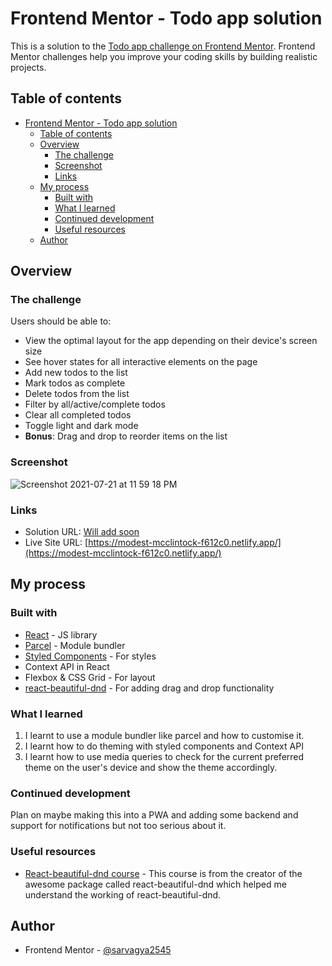# Frontend Mentor - Todo app solution

This is a solution to the [Todo app challenge on Frontend Mentor](https://www.frontendmentor.io/challenges/todo-app-Su1_KokOW). Frontend Mentor challenges help you improve your coding skills by building realistic projects. 

## Table of contents

- [Frontend Mentor - Todo app solution](#frontend-mentor---todo-app-solution)
  - [Table of contents](#table-of-contents)
  - [Overview](#overview)
    - [The challenge](#the-challenge)
    - [Screenshot](#screenshot)
    - [Links](#links)
  - [My process](#my-process)
    - [Built with](#built-with)
    - [What I learned](#what-i-learned)
    - [Continued development](#continued-development)
    - [Useful resources](#useful-resources)
  - [Author](#author)

## Overview

### The challenge

Users should be able to:

- View the optimal layout for the app depending on their device's screen size
- See hover states for all interactive elements on the page
- Add new todos to the list
- Mark todos as complete
- Delete todos from the list
- Filter by all/active/complete todos
- Clear all completed todos
- Toggle light and dark mode
- **Bonus**: Drag and drop to reorder items on the list

### Screenshot

![Screenshot 2021-07-21 at 11 59 18 PM](https://user-images.githubusercontent.com/59908012/126542860-f3e370d3-1cd5-4889-ae3a-d8c759a2c638.png)

### Links

- Solution URL: [Will add soon](#)
- Live Site URL: [https://modest-mcclintock-f612c0.netlify.app/](https://modest-mcclintock-f612c0.netlify.app/)

## My process

### Built with

- [React](https://reactjs.org/) - JS library
- [Parcel](https://parceljs.org/) - Module bundler
- [Styled Components](https://styled-components.com/) - For styles
- Context API in React
- Flexbox & CSS Grid - For layout
- [react-beautiful-dnd](https://www.npmjs.com/package/react-beautiful-dnd) - For adding drag and drop functionality

### What I learned

1. I learnt to use a module bundler like parcel and how to customise it.
2. I learnt how to do theming with styled components and Context API
3. I learnt how to use media queries to check for the current preferred theme on the user's device and show the theme accordingly.
### Continued development

Plan on maybe making this into a PWA and adding some backend and support for notifications but not too serious about it.

### Useful resources

- [React-beautiful-dnd course](https://egghead.io/courses/beautiful-and-accessible-drag-and-drop-with-react-beautiful-dnd) - This course is from the creator of the awesome package called react-beautiful-dnd which helped me understand the working of react-beautiful-dnd.
## Author

- Frontend Mentor - [@sarvagya2545](https://www.frontendmentor.io/profile/sarvagya2545)

